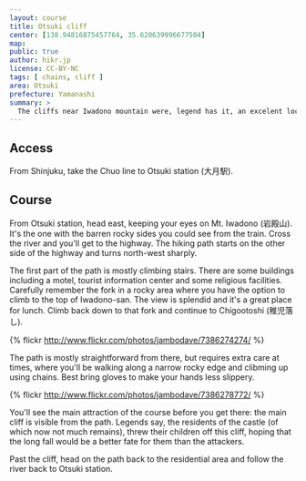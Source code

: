 ```yaml
---
layout: course
title: Otsuki cliff
center: [138.94816875457764, 35.620639996677504]
map: 
public: true
author: hikr.jp
license: CC-BY-NC
tags: [ chains, cliff ]
area: Otsuki
prefecture: Yamanashi
summary: >
  The cliffs near Iwadono mountain were, legend has it, an excelent location for a castle, making it hard to access for potential attackers. Currently, the cliffs are an attraction for hikers, looking for an exciting course. Not recommended if you have a fear of heights, or can't pull your weight up a chain.
---
```


## Access

From Shinjuku, take the Chuo line to Otsuki station (大月駅).

## Course

From Otsuki station, head east, keeping your eyes on Mt. Iwadono (岩殿山). It's the one with the barren rocky sides you could see from the train. Cross the river and you'll get to the highway. The hiking path starts on the other side of the highway and turns north-west sharply.

The first part of the path is mostly climbing stairs. There are some buildings including a motel, tourist information center and some religious facilities. Carefully remember the fork in a rocky area where you have the option to climb to the top of Iwadono-san. The view is splendid and it's a great place for lunch. Climb back down to that fork and continue to Chigootoshi (稚児落し).

{% flickr http://www.flickr.com/photos/jambodave/7386274274/ %}

The path is mostly straightforward from there, but requires extra care at times, where you'll be walking along a narrow rocky edge and clibming up using chains. Best bring gloves to make your hands less slippery.

{% flickr http://www.flickr.com/photos/jambodave/7386278772/ %}

You'll see the main attraction of the course before you get there: the main cliff is visible from the path. Legends say, the residents of the castle (of which now not much remains), threw their children off this cliff, hoping that the long fall would be a better fate for them than the attackers.

Past the cliff, head on the path back to the residential area and follow the river back to Otsuki station.